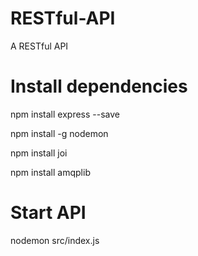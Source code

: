 # RESTful-API
A RESTful API 

# Install dependencies
npm install express --save

npm install -g nodemon

npm install joi

npm install amqplib

# Start API
nodemon src/index.js



